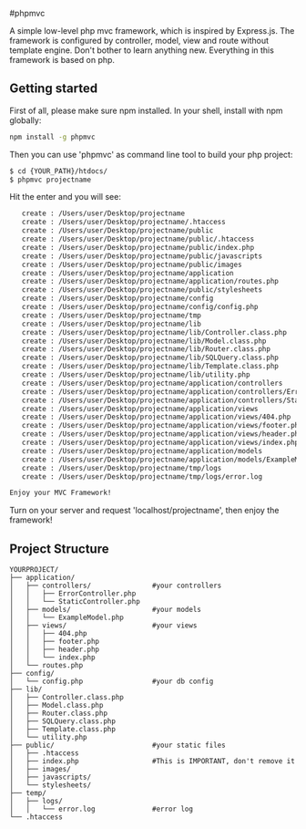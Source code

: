 #phpmvc

A simple low-level php mvc framework, which is inspired by Express.js. The framework is configured by controller, model, view and route without template engine. Don't bother to learn anything new. Everything in this framework is based on php.


## Getting started

First of all, please make sure npm installed. In your shell, install with npm globally:

```sh
npm install -g phpmvc
```

Then you can use 'phpmvc' as command line tool to build your php project:

```sh
$ cd {YOUR_PATH}/htdocs/
$ phpmvc projectname
```

Hit the enter and you will see:

```sh
   create : /Users/user/Desktop/projectname
   create : /Users/user/Desktop/projectname/.htaccess
   create : /Users/user/Desktop/projectname/public
   create : /Users/user/Desktop/projectname/public/.htaccess
   create : /Users/user/Desktop/projectname/public/index.php
   create : /Users/user/Desktop/projectname/public/javascripts
   create : /Users/user/Desktop/projectname/public/images
   create : /Users/user/Desktop/projectname/application
   create : /Users/user/Desktop/projectname/application/routes.php
   create : /Users/user/Desktop/projectname/public/stylesheets
   create : /Users/user/Desktop/projectname/config
   create : /Users/user/Desktop/projectname/config/config.php
   create : /Users/user/Desktop/projectname/tmp
   create : /Users/user/Desktop/projectname/lib
   create : /Users/user/Desktop/projectname/lib/Controller.class.php
   create : /Users/user/Desktop/projectname/lib/Model.class.php
   create : /Users/user/Desktop/projectname/lib/Router.class.php
   create : /Users/user/Desktop/projectname/lib/SQLQuery.class.php
   create : /Users/user/Desktop/projectname/lib/Template.class.php
   create : /Users/user/Desktop/projectname/lib/utility.php
   create : /Users/user/Desktop/projectname/application/controllers
   create : /Users/user/Desktop/projectname/application/controllers/ErrorController.php
   create : /Users/user/Desktop/projectname/application/controllers/StaticController.php
   create : /Users/user/Desktop/projectname/application/views
   create : /Users/user/Desktop/projectname/application/views/404.php
   create : /Users/user/Desktop/projectname/application/views/footer.php
   create : /Users/user/Desktop/projectname/application/views/header.php
   create : /Users/user/Desktop/projectname/application/views/index.php
   create : /Users/user/Desktop/projectname/application/models
   create : /Users/user/Desktop/projectname/application/models/ExampleModel.php
   create : /Users/user/Desktop/projectname/tmp/logs
   create : /Users/user/Desktop/projectname/tmp/logs/error.log

Enjoy your MVC Framework!
```
Turn on your server and request 'localhost/projectname', then enjoy the framework!


## Project Structure
```
YOURPROJECT/
├── application/
│   ├── controllers/               #your controllers
│   │   ├── ErrorController.php
│   │   └── StaticController.php
│   ├── models/                    #your models
│   │   └── ExampleModel.php
│   ├── views/                     #your views
│   │   ├── 404.php
│   │   ├── footer.php
│   │   ├── header.php
│   │   └── index.php
│   └── routes.php
├── config/
│   └── config.php                 #your db config
├── lib/
│   ├── Controller.class.php
│   ├── Model.class.php
│   ├── Router.class.php
│   ├── SQLQuery.class.php
│   ├── Template.class.php
│   └── utility.php
├── public/                        #your static files
│   ├── .htaccess
│   ├── index.php                  #This is IMPORTANT, don't remove it
│   ├── images/
│   ├── javascripts/
│   └── stylesheets/
├── temp/
│   ├── logs/
│   │   └── error.log              #error log
└── .htaccess

```



